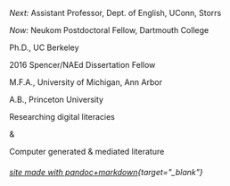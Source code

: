 *Next:* Assistant Professor, Dept. of English, UConn, Storrs  

*Now:* Neukom Postdoctoral Fellow, Dartmouth College  
  
Ph.D., UC Berkeley  
  
2016 Spencer/NAEd Dissertation Fellow  
  
M.F.A., University of Michigan, Ann Arbor  
  
A.B., Princeton University  
  
Researching digital literacies  
  
&
  
Computer generated & mediated literature  



###### [site made with pandoc+markdown](https://github.com/kbooten/kbooten.github.io){target="_blank"}

